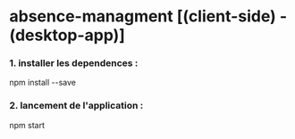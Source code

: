 # absence-managment [(client-side) - (desktop-app)]

### 1. installer les dependences :

npm install --save

### 2. lancement de l'application :

npm start